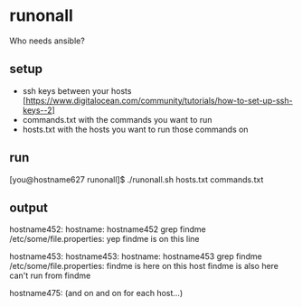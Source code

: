 # runonall
Who needs ansible?

## setup
* ssh keys between your hosts [https://www.digitalocean.com/community/tutorials/how-to-set-up-ssh-keys--2]
* commands.txt with the commands you want to run
* hosts.txt with the hosts you want to run those commands on

## run
[you@hostname627 runonall]$ ./runonall.sh hosts.txt commands.txt

## output
hostname452:
hostname:
hostname452
grep findme /etc/some/file.properties:
yep findme is on this line

hostname453:
hostname453:
hostname:
hostname453
grep findme /etc/some/file.properties:
findme is here on this host
findme is also here
can't run from findme

hostname475:
(and on and on for each host...)
